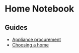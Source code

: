 # Home Notebook

## Guides
* [Appliance procurement](<appliance-procurement.md>)
* [Choosing a home](<Choosing a home>)
